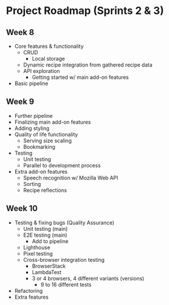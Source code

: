 # Project Roadmap (Sprints 2 & 3)

## Week 8

-   Core features & functionality
    -   CRUD
        -   Local storage
    -   Dynamic recipe integration from gathered recipe data
    -   API exploration
        -   Getting started w/ main add-on features
-   Basic pipeline

## Week 9

-   Further pipeline
-   Finalizing main add-on features
-   Adding styling
-   Quality of life functionality
    -   Serving size scaling
    -   Bookmarking
-   Testing
    -   Unit testing
    -   Parallel to development process
-   Extra add-on features
    -   Speech recognition w/ Mozilla Web API
    -   Sorting
    -   Recipe reflections

## Week 10

-   Testing & fixing bugs (Quality Assurance)
    -   Unit testing (main)
    -   E2E testing (main)
        -   Add to pipeline
    -   Lighthouse
    -   Pixel testing
    -   Cross-browser integration testing
        -   BrowserStack
        -   LambdaTest
        -   3 or 4 browsers, 4 different variants (versions)
            -   9 to 16 different tests
-   Refactoring
-   Extra features
